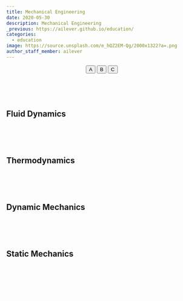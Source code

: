 ```yaml
---
title: Mechanical Engineering
date: 2020-05-30
description: Mechanical Engineering
_previous: https://ailever.github.io/education/
categories:
  - education
image: https://source.unsplash.com/e_hQZ2EM-Qg/2000x1322?a=.png
author_staff_member: ailever
---
```


<div align="center" class="top_btn_box">
  <button class="top_btn" type="button" onclick="location.href='#'">A</button>
  <button class="top_btn" type="button" onclick="location.href='#'">B</button>
  <button class="top_btn" type="button" onclick="location.href='#'">C</button>
</div>


<br><br><br>
## Fluid Dynamics

<br><br><br>
## Thermodynamics

<br><br><br>
## Dynamic Mechanics

<br><br><br>
## Static Mechanics

<br><br><br>
<div align="center" class="bottom_btn_box">
  <span class="bottom_btn"><a href="#" target="_blank" style="color:white">Edit</a></span>
</div>
